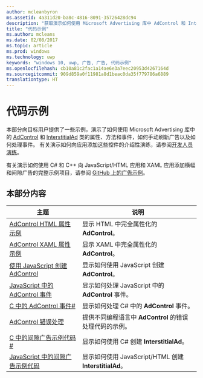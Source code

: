 ```yaml
---
author: mcleanbyron
ms.assetid: 4a311d20-ba8c-4816-8091-35726428dc94
description: "获取演示如何使用 Microsoft Advertising 库中 AdControl 和 InterstitialAd 类的属性、方法和事件的其他示例。"
title: "代码示例"
ms.author: mcleans
ms.date: 02/08/2017
ms.topic: article
ms.prod: windows
ms.technology: uwp
keywords: "windows 10, uwp, 广告, 广告, 代码示例"
ms.openlocfilehash: cb10a81c2fac1a14ae6e3a7eec20953d4267164d
ms.sourcegitcommit: 909d859a0f11981a8d1beac0da35f779786a6889
translationtype: HT
---
```

# <a name="code-samples"></a>代码示例




本部分向目标用户提供了一些示例，演示了如何使用 Microsoft Advertising 库中的 [AdControl](https://msdn.microsoft.com/library/windows/apps/microsoft.advertising.winrt.ui.adcontrol.aspx) 和 [InterstitialAd](https://msdn.microsoft.com/library/windows/apps/microsoft.advertising.winrt.ui.interstitialad.aspx) 类的属性、方法和事件，如何手动刷新广告以及如何处理事件。 有关演示如何向应用添加这些控件的介绍性演练，请参阅[开发人员演练](developer-walkthroughs.md)。

有关演示如何使用 C# 和 C++ 向 JavaScript/HTML 应用和 XAML 应用添加横幅和间隙广告的完整示例项目，请参阅 [GitHub 上的广告示例](http://aka.ms/githubads)。

## <a name="in-this-section"></a>本部分内容

|  主题    | 说明 |               
|----------|-------|
| [AdControl HTML 属性示例](html-properties-example.md)     | 显示 HTML 中完全属性化的 **AdControl**。        |
| [AdControl XAML 属性示例](xaml-properties-example.md)     | 显示 XAML 中完全属性化的 **AdControl**。        |
| [使用 JavaScript 创建 AdControl](create-an-adcontrol-in-javascript.md)     | 显示如何使用 JavaScript 创建 **AdControl**。        |
| [JavaScript 中的 AdControl 事件](adcontrol-events-in-javascript.md)     | 显示如何处理 JavaScript 中的 **AdControl** 事件。       |
| [C 中的 AdControl 事件#](adcontrol-events-in-c.md)     | 显示如何处理 C# 中的 **AdControl** 事件。       |
| [AdControl 错误处理](adcontrol-error-handling.md)     | 提供不同编程语言中 **AdControl** 的错误处理代码的示例。        |
| [C 中的间隙广告示例代码#](interstitial-ad-sample-code-in-c.md)   | 显示如何使用 C# 创建 <strong>InterstitialAd</strong>。        |
| [JavaScript 中的间隙广告示例代码](interstitial-ad-sample-code-in-javascript.md)       | 显示如何使用 JavaScript/HTML 创建 <strong>InterstitialAd</strong>。        |



 

 

 

